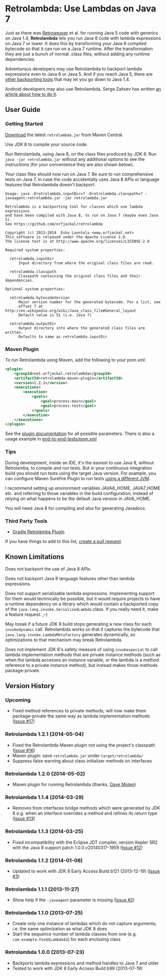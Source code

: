 
Retrolambda: Use Lambdas on Java 7
==================================

Just as there was [Retroweaver](http://retroweaver.sourceforge.net/) et al.
for running Java 5 code with generics on Java 1.4, **Retrolambda** lets you
run Java 8 code with lambda expressions on Java 7 or lower. It does this by
transforming your Java 8 compiled bytecode so that it can run on a Java 7
runtime. After the transformation they are just a bunch of normal .class
files, without adding any runtime dependencies.

Adventurous developers may use Retrolambda to backport lambda expressions
even to Java 6 or Java 5. And if you reach Java 5, there are [other
backporting tools](http://en.wikipedia.org/wiki/Java_backporting_tools)
that may let you go down to Java 1.4.

Android developers may also use Retrolambda. Serge Zaitsev has written [an
article about how to do it](http://zserge.com/blog/android-lambda.html).


User Guide
----------

### Getting Started

[Download](https://oss.sonatype.org/content/groups/public/net/orfjackal/retrolambda/retrolambda/)
the latest `retrolambda.jar` from Maven Central.

Use JDK 8 to compile your source code.

Run Retrolambda, using Java 8, on the class files produced by JDK 8. Run
`java -jar retrolambda.jar` without any additional options to see the
instructions (for your convenience they are also shown below).

Your class files should now run on Java 7. Be sure to run comprehensive tests
on Java 7, in case the code accidentally uses Java 8 APIs or language features
that Retrolambda doesn't backport.

```
Usage: java -Dretrolambda.inputDir=? -Dretrolambda.classpath=? -javaagent:retrolambda.jar -jar retrolambda.jar

Retrolambda is a backporting tool for classes which use lambda expressions
and have been compiled with Java 8, to run on Java 7 (maybe even Java 5).
See https://github.com/orfjackal/retrolambda

Copyright (c) 2013-2014  Esko Luontola <www.orfjackal.net>
This software is released under the Apache License 2.0.
The license text is at http://www.apache.org/licenses/LICENSE-2.0

Required system properties:

  retrolambda.inputDir
      Input directory from where the original class files are read.

  retrolambda.classpath
      Classpath containing the original class files and their dependencies.

Optional system properties:

  retrolambda.bytecodeVersion
      Major version number for the generated bytecode. For a list, see
      offset 7 at http://en.wikipedia.org/wiki/Java_class_file#General_layout
      Default value is 51 (i.e. Java 7)

  retrolambda.outputDir
      Output directory into where the generated class files are written.
      Defaults to same as retrolambda.inputDir
```


### Maven Plugin

To run Retrolambda using Maven, add the following to your pom.xml:

```xml
<plugin>
    <groupId>net.orfjackal.retrolambda</groupId>
    <artifactId>retrolambda-maven-plugin</artifactId>
    <version>1.2.1</version>
    <executions>
        <execution>
            <goals>
                <goal>process-main</goal>
                <goal>process-test</goal>
            </goals>
        </execution>
    </executions>
</plugin>
```

See the [plugin documentation](http://orfjackal.github.io/retrolambda/retrolambda-maven-plugin/plugin-info.html)
for all possible parameters. There is also a usage example in [end-to-end-tests/pom.xml](https://github.com/orfjackal/retrolambda/blob/master/end-to-end-tests/pom.xml)


### Tips

During development, inside an IDE, it's the easiest to use Java 8, without
Retrolamba, to compile and run tests. But in your continuous integration build
you should run tests using the target Java version. For example, you can
configure Maven Surefire Plugin to run tests
[using a different JVM](http://maven.apache.org/surefire/maven-surefire-plugin/test-mojo.html#jvm).

I recommend setting up environment variables JAVA8_HOME, JAVA7_HOME etc. and
referring to those variables in the build configuration, instead of relying on
what happens to be the default Java version in JAVA_HOME.

You will need Java 8 for compiling and also for generating Javadocs.


### Third Party Tools

- [Gradle Retrolamba Plugin](https://github.com/evant/gradle-retrolambda)

If you have things to add to this list, [create a pull request](https://github.com/orfjackal/retrolambda/pulls).


Known Limitations
-----------------

Does not backport the use of Java 8 APIs.

Does not backport Java 8 language features other than lambda expressions.

Does not support serializable lambda expressions. Implementing support for
them would technically be possible, but it would require projects to have a
runtime dependency on a library which would contain a backported copy of
the `java.lang.invoke.SerializedLambda` class. If you really need it, make
a feature request. ;-)

May break if a future JDK 8 build stops generating a new class for each
`invokedynamic` call. Retrolambda works so that it captures the bytecode
that `java.lang.invoke.LambdaMetafactory` generates dynamically, so
optimizations to that mechanism may break Retrolambda.

Does not implement JDK 8's safety measure of using `invokespecial` to call
lambda implementation methods that are private instance methods (such as
when the lambda accesses an instance variable, or the lambda is a method
reference to a private instance method), but instead makes those methods
package-private.


Version History
---------------

### Upcoming

- Fixed method references to private methods; will now make them
  package-private the same way as lambda implementation methods
  ([Issue #17](https://github.com/orfjackal/retrolambda/issues/17))

### Retrolambda 1.2.1 (2014-05-04)

- Fixed the Retrolambda Maven plugin not using the project's classpath
  ([Issue #16](https://github.com/orfjackal/retrolambda/issues/16))
- Maven plugin: save `retrolambda.jar` under `target/retrolambda/`
- Suppress false warning about class initializer methods on interfaces

### Retrolambda 1.2.0 (2014-05-02)

- Maven plugin for running Retrolambda
  (thanks, [Dave Moten](https://github.com/davidmoten))

### Retrolambda 1.1.4 (2014-03-29)

- Removes from interfaces bridge methods which were generated by JDK 8 e.g.
  when an interface overrides a method and refines its return type
  ([Issue #13](https://github.com/orfjackal/retrolambda/issues/13))

### Retrolambda 1.1.3 (2014-03-25)

- Fixed incompatibility with the Eclipse JDT compiler, version Kepler SR2
  with the Java 8 support patch 1.0.0.v20140317-1959
  ([Issue #12](https://github.com/orfjackal/retrolambda/issues/12))

### Retrolambda 1.1.2 (2014-01-08)

- Updated to work with JDK 8 Early Access Build b121 (2013-12-19)
  ([Issue #3](https://github.com/orfjackal/retrolambda/issues/3))

### Retrolambda 1.1.1 (2013-11-27)

- Show help if the `-javaagent` parameter is missing
  ([Issue #2](https://github.com/orfjackal/retrolambda/issues/2))

### Retrolambda 1.1.0 (2013-07-25)

- Create only one instance of lambdas which do not capture arguments; i.e.
  the same optimization as what JDK 8 does
- Start the sequence number of lambda classes from one (e.g.
  `com.example.Foo$$Lambda$1`) for each enclosing class

### Retrolambda 1.0.0 (2013-07-23)

- Backports lambda expressions and method handles to Java 7 and older
- Tested to work with JDK 8 Early Access Build b99 (2013-07-19)
